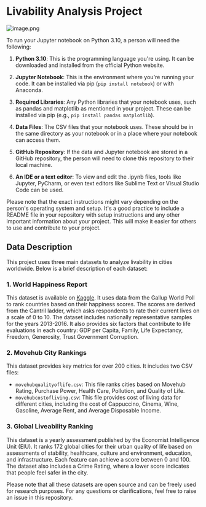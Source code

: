 # Livability Analysis Project

![image.png](https://zenodo.org/badge/DOI/10.5281/zenodo.10931591.svg)

To run your Jupyter notebook on Python 3.10, a person will need the following:

1. **Python 3.10**: This is the programming language you're using. It can be downloaded and installed from the official Python website.

2. **Jupyter Notebook**: This is the environment where you're running your code. It can be installed via pip (`pip install notebook`) or with Anaconda.

3. **Required Libraries**: Any Python libraries that your notebook uses, such as pandas and matplotlib as mentioned in your project. These can be installed via pip (e.g., `pip install pandas matplotlib`).

4. **Data Files**: The CSV files that your notebook uses. These should be in the same directory as your notebook or in a place where your notebook can access them.

5. **GitHub Repository**: If the data and Jupyter notebook are stored in a GitHub repository, the person will need to clone this repository to their local machine.

6. **An IDE or a text editor**: To view and edit the .ipynb files, tools like Jupyter, PyCharm, or even text editors like Sublime Text or Visual Studio Code can be used.

Please note that the exact instructions might vary depending on the person's operating system and setup. It's a good practice to include a README file in your repository with setup instructions and any other important information about your project. This will make it easier for others to use and contribute to your project.


## Data Description

This project uses three main datasets to analyze livability in cities worldwide. Below is a brief description of each dataset:

### 1. World Happiness Report
This dataset is available on [Kaggle](https://www.kaggle.com/datasets/unsdsn/world-happiness). It uses data from the Gallup World Poll to rank countries based on their happiness scores. The scores are derived from the Cantril ladder, which asks respondents to rate their current lives on a scale of 0 to 10. The dataset includes nationally representative samples for the years 2013-2016. It also provides six factors that contribute to life evaluations in each country: GDP per Capita, Family, Life Expectancy, Freedom, Generosity, Trust Government Corruption.

### 2. Movehub City Rankings
This dataset provides key metrics for over 200 cities. It includes two CSV files:

- `movehubqualityoflife.csv`: This file ranks cities based on Movehub Rating, Purchase Power, Health Care, Pollution, and Quality of Life.
- `movehubcostofliving.csv`: This file provides cost of living data for different cities, including the cost of Cappuccino, Cinema, Wine, Gasoline, Average Rent, and Average Disposable Income.

### 3. Global Liveability Ranking
This dataset is a yearly assessment published by the Economist Intelligence Unit (EIU). It ranks 172 global cities for their urban quality of life based on assessments of stability, healthcare, culture and environment, education, and infrastructure. Each feature can achieve a score between 0 and 100. The dataset also includes a Crime Rating, where a lower score indicates that people feel safer in the city.

Please note that all these datasets are open source and can be freely used for research purposes. For any questions or clarifications, feel free to raise an issue in this repository.
